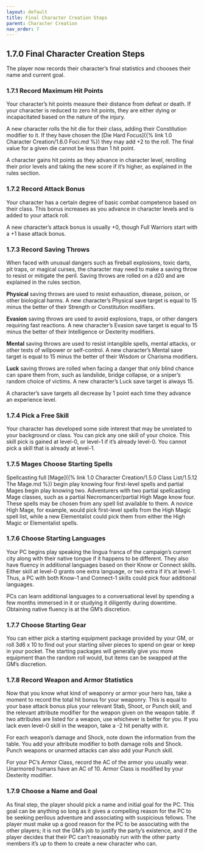 ```yaml
---
layout: default
title: Final Character Creation Steps
parent: Character Creation
nav_order: 7
---
```


## 1.7.0 Final Character Creation Steps

The player now records their character’s final statistics and chooses their name and current goal.

### 1.7.1 Record Maximum Hit Points

Your character’s hit points measure their distance from defeat or death.
If your character is reduced to zero hit points, they are either dying or incapacitated based on the nature of the injury.

A new character rolls the hit die for their class, adding their Constitution modifier to it.
If they have chosen the [Die Hard Focus]({% link 1.0 Character Creation/1.6.0 Foci.md %}) they may add +2 to the roll.
The final value for a given die cannot be less than 1 hit point.

A character gains hit points as they advance in character level, rerolling their prior levels and taking the new score if it’s higher, as explained in the rules section.

### 1.7.2 Record Attack Bonus

Your character has a certain degree of basic combat competence based on their class.
This bonus increases as you advance in character levels and is added to your attack roll.

A new character’s attack bonus is usually +0, though Full Warriors start with a +1 base attack bonus.

### 1.7.3 Record Saving Throws

When faced with unusual dangers such as fireball explosions, toxic darts, pit traps, or magical curses, the character may need to make a saving throw to resist or mitigate the peril.
Saving throws are rolled on a d20 and are explained in the rules section.

**Physical** saving throws are used to resist exhaustion, disease, poison, or other biological harms.
A new character’s Physical save target is equal to 15 minus the better of their Strength or Constitution modifiers.

**Evasion** saving throws are used to avoid explosions, traps, or other dangers requiring fast reactions.
A new character’s Evasion save target is equal to 15 minus the better of their Intelligence or Dexterity modifiers.

**Mental** saving throws are used to resist intangible spells, mental attacks, or other tests of willpower or self-control.
A new character’s Mental save target is equal to 15 minus the better of their Wisdom or Charisma modifiers.

**Luck** saving throws are rolled when facing a danger that only blind chance can spare them from, such as landslide, bridge collapse, or a sniper’s random choice of victims.
A new character’s Luck save target is always 15.

A character’s save targets all decrease by 1 point each time they advance an experience level.

### 1.7.4 Pick a Free Skill

Your character has developed some side interest that may be unrelated to your background or class.
You can pick any one skill of your choice.
This skill pick is gained at level-0, or level-1 if it’s already level-0.
You cannot pick a skill that is already at level-1.

### 1.7.5 Mages Choose Starting Spells

Spellcasting full [Mage]({% link 1.0 Character Creation/1.5.0 Class List/1.5.12 The Mage.md %}) begin play knowing four first-level spells and partial Mages begin play knowing two.
Adventurers with two partial spellcasting Mage classes, such as a partial Necromancer/partial High Mage know four.
These spells may be chosen from any spell list available to them.
A novice High Mage, for example, would pick first-level spells from the High Magic spell list, while a new Elementalist could pick them from either the High Magic or Elementalist spells.

### 1.7.6 Choose Starting Languages

Your PC begins play speaking the lingua franca of the campaign’s current city along with their native tongue if it happens to be different.
They also have fluency in additional languages based on their Know or Connect skills.
Either skill at level-0 grants one extra language, or two extra if it’s at level-1.
Thus, a PC with both Know-1 and Connect-1 skills could pick four additional languages.

PCs can learn additional languages to a conversational level by spending a few months immersed in it or studying it diligently during downtime.
Obtaining native fluency is at the GM’s discretion.

### 1.7.7 Choose Starting Gear

You can either pick a starting equipment package provided by your GM, or roll 3d6 x 10 to find out your starting silver pieces to spend on gear or keep in your pocket.
The starting packages will generally give you more equipment than the random roll would, but items can be swapped at the GM’s discretion.

### 1.7.8 Record Weapon and Armor Statistics

Now that you know what kind of weaponry or armor your hero has, take a moment to record the total hit bonus for your weaponry.
This is equal to your base attack bonus plus your relevant Stab, Shoot, or Punch skill, and the relevant attribute modifier for the weapon given on the weapon table.
If two attributes are listed for a weapon, use whichever is better for you.
If you lack even level-0 skill in the weapon, take a -2 hit penalty with it.

For each weapon’s damage and Shock, note down the information from the table.
You add your attribute modifier to both damage rolls and Shock.
Punch weapons or unarmed attacks can also add your Punch skill.

For your PC’s Armor Class, record the AC of the armor you usually wear.
Unarmored humans have an AC of 10.
Armor Class is modified by your Dexterity modifier.

### 1.7.9 Choose a Name and Goal

As final step, the player should pick a name and initial goal for the PC.
This goal can be anything so long as it gives a compelling reason for the PC to be seeking perilous adventure and associating with suspicious fellows.
The player must make up a good reason for the PC to be associating with the other players; it is not the GM’s job to justify the party’s existence, and if the player decides that their PC can’t reasonably run with the other party members it’s up to them to create a new character who can.
